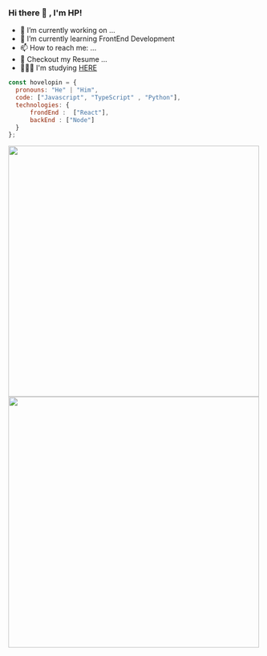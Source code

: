 ### Hi there 👋 , I'm HP!

- 🔭 I’m currently working on ...
- 🌱 I’m currently learning FrontEnd Development
- 📫 How to reach me: ...
- 📝 Checkout my Resume ...
- 🧑🏻‍💻 I'm studying [HERE]()

```javascript
const hovelopin = {
  pronouns: "He" | "Him",
  code: ["Javascript", "TypeScript" , "Python"],
  technologies: {
      frondEnd :  ["React"],
      backEnd : ["Node"]
  }
};
```

<div>
<img width="500" src="http://github-readme-streak-stats.herokuapp.com?user=hovelopin&theme=tokyonight&date_format=%5BY%20%5DM%20j">
<img width="500" src="https://github-readme-stats.vercel.app/api?username=hovelopin&show_icons=true&theme=tokyonight">
</div>
